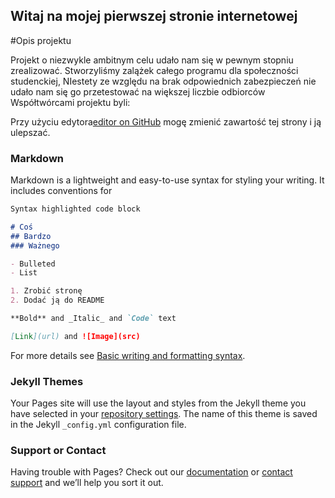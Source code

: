 ## Witaj na mojej pierwszej stronie internetowej

#Opis projektu

Projekt o niezwykle ambitnym celu udało nam się w pewnym stopniu zrealizować. Stworzyliśmy zalążek całego programu dla społeczności studenckiej, NIestety ze względu na brak odpowiednich zabezpieczeń nie udało nam się go przetestować na większej liczbie odbiorców
Współtwórcami projektu byli:






Przy użyciu edytora[editor on GitHub](https://github.com/kubijaku/kubijaku.github.io/edit/main/index.md) mogę zmienić zawartość tej strony i ją ulepszać.



### Markdown

Markdown is a lightweight and easy-to-use syntax for styling your writing. It includes conventions for

```markdown
Syntax highlighted code block

# Coś
## Bardzo
### Ważnego

- Bulleted
- List

1. Zrobić stronę
2. Dodać ją do README

**Bold** and _Italic_ and `Code` text

[Link](url) and ![Image](src)
```

For more details see [Basic writing and formatting syntax](https://docs.github.com/en/github/writing-on-github/getting-started-with-writing-and-formatting-on-github/basic-writing-and-formatting-syntax).

### Jekyll Themes

Your Pages site will use the layout and styles from the Jekyll theme you have selected in your [repository settings](https://github.com/kubijaku/kubijaku.github.io/settings/pages). The name of this theme is saved in the Jekyll `_config.yml` configuration file.

### Support or Contact

Having trouble with Pages? Check out our [documentation](https://docs.github.com/categories/github-pages-basics/) or [contact support](https://support.github.com/contact) and we’ll help you sort it out.
